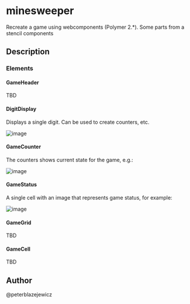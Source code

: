 # minesweeper

Recreate a game using webcomponents (Polymer 2.*). Some parts from a stencil components

## Description

### Elements

#### GameHeader

TBD

#### DigitDisplay

Displays a single digit. Can be used to create counters, etc.

![image](https://user-images.githubusercontent.com/14539/29793907-0dc0dbf4-8c46-11e7-822c-90ab2083940f.png)

#### GameCounter

The counters shows current state for the game, e.g.:

![image](https://user-images.githubusercontent.com/14539/29793969-52582970-8c46-11e7-8a24-f3025ff3ceb0.png)

#### GameStatus

A single cell with an image that represents game status, for example:

![image](https://user-images.githubusercontent.com/14539/29793296-a1a11f4e-8c43-11e7-9353-e2fa9e1d90c7.png)

#### GameGrid

TBD

#### GameCell

TBD

## Author

@peterblazejewicz
